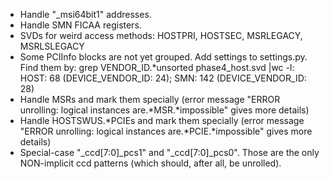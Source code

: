 * Handle "_msi64bit1" addresses.
* Handle SMN FICAA registers.
* SVDs for weird access methods: HOSTPRI, HOSTSEC, MSRLEGACY, MSRLSLEGACY
* Some PCIInfo blocks are not yet grouped.  Add settings to settings.py.  Find them by: grep VENDOR_ID.*unsorted phase4_host.svd  |wc -l: HOST: 68 (DEVICE_VENDOR_ID: 24); SMN: 142 (DEVICE_VENDOR_ID: 28)
* Handle MSRs and mark them specially (error message "ERROR unrolling: logical instances are.*MSR.*impossible" gives more details)
* Handle HOSTSWUS.*PCIEs and mark them specially (error message "ERROR unrolling: logical instances are.*PCIE.*impossible" gives more details)
* Special-case "_ccd\[7:0\]_pcs1" and "_ccd\[7:0\]_pcs0".  Those are the only NON-implicit ccd patterns (which should, after all, be unrolled).
